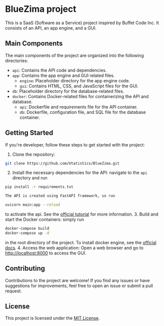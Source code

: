 # BlueZima project

This is a SaaS (Software as a Service) project inspired by Buffet Code Inc. It consists of an API, an app engine, and a GUI.

## Main Components

The main components of the project are organized into the following directories:

- `api`: Contains the API code and dependencies.
- `app`: Contains the app engine and GUI related files.
    - `engine`: Placeholder directory for the app engine code.
    - `gui`: Contains HTML, CSS, and JavaScript files for the GUI.
- `db`: Placeholder directory for the database-related files.
- `docker`: Contains Docker-related files for containerizing the API and database.
    - `api`: Dockerfile and requirements file for the API container.
    - `db`: Dockerfile, configuration file, and SQL file for the database container.

## Getting Started

If you're developer, follow these steps to get started with the project:

1. Clone the repository:
```{.bash .dark-background}
git clone https://github.com/Utatistics/BlueZima.git
```
2. Install the necessary dependencies for the API: navigate to the `api` directory and run
```{.bash .dark-background}
pip install -r requirements.txt
```
```{.bash .dark-background}
The API is created using FastAPI framework, so run
```
```{.bash .dark-background}
uvicorn main:app --reload
```
to activate the api. See the [official tutorial](https://fastapi.tiangolo.com/tutorial/) for more information.
3. Build and start the Docker containers: simply run
```{.bash .dark-background}
docker-compose build
docker-compose up -d
```
in the root directory of the project. To install docker engine, see the [official docs](https://docs.docker.com/engine/install/).
4. Access the web application: Open a web browser and go to [http://localhost:8000](http://localhost:8000) to access the GUI.

## Contributing

Contributions to the project are welcome! If you find any issues or have suggestions for improvements, feel free to open an issue or submit a pull request.

## License

This project is licensed under the [MIT License](LICENSE).

